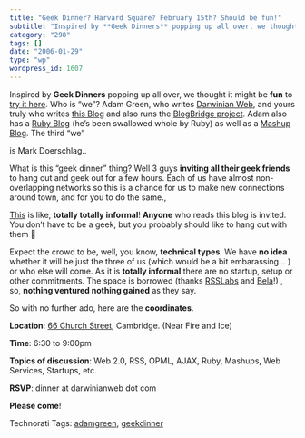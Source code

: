 ```yaml
---
title: "Geek Dinner? Harvard Square? February 15th? Should be fun!"
subtitle: "Inspired by **Geek Dinners** popping up all over, we thought it might be **fun** to [try it here](ht..."
category: "298"
tags: []
date: "2006-01-29"
type: "wp"
wordpress_id: 1607
---
```

Inspired by **Geek Dinners** popping up all over, we thought it might be **fun** to [try it here](http://www.darwinianweb.com/archive/2006/206.html). Who is “we”? Adam Green, who writes [Darwinian Web](http://www.darwinianweb.com/), and yours truly who writes [this Blog](/) and also runs the [BlogBridge project](http://www.blogbridge.com/). Adam also has a [Ruby Blog](http://ruby.darwinianweb.com/) (he’s been swallowed whole by Ruby) as well as a [Mashup Blog](http://mashup.darwinianweb.com/). The third “we”

is Mark Doerschlag..

What is this “geek dinner” thing? Well 3 guys **inviting all their geek friends** to hang out and geek out for a few hours. Each of us have almost non-overlapping networks so this is a chance for us to make new connections around town, and for you to do the same., 

[This](http://www.darwinianweb.com/archive/2006/206.html) is like, **totally totally informal**! **Anyone** who reads this blog is invited. You don’t have to be a geek, but you probably should like to hang out with them 🙂 

Expect the crowd to be, well, you know, **technical types**. We have **no idea** whether it will be just the three of us (which would be a bit embarassing… ) or who else will come. As it is **totally informal** there are no startup, setup or other commitments. The space is borrowed (thanks [RSSLabs](http://www.opmlworkstation.com/About.aspx) and [Bela](http://blogs.opml.org/belaLabovitch)!) , so, **nothing ventured nothing gained** as they say.

So with no further ado, here are the **coordinates**. 

**Location**: [66 Church Street](http://maps.a9.com/?ypLoc=66%20church%20street%2C%20cambridge%2C%20ma), Cambridge. (Near Fire and Ice)

**Time**: 6:30 to 9:00pm

**Topics of discussion**: Web 2.0, RSS, OPML, AJAX, Ruby, Mashups, Web Services, Startups, etc.

**RSVP**: dinner at darwinianweb dot com 

**Please come**!

Technorati Tags: [adamgreen](http://www.technorati.com/tag/adamgreen), [geekdinner](http://www.technorati.com/tag/geekdinner)
